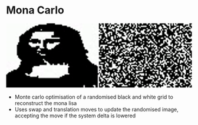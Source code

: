 # Mona Carlo

![](mona_reconstruction.gif)

* Monte carlo optimisation of a randomised black and white grid to reconstruct the mona lisa
* Uses swap and translation moves to update the randomised image, accepting the move if the system delta is lowered